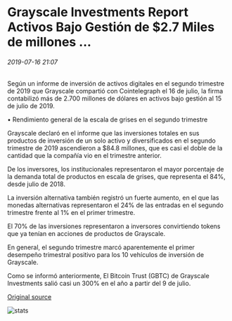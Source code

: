 # Grayscale Investments Report Activos Bajo Gestión de $2.7 Miles de millones ...

###### 2019-07-16 21:07

Según un informe de inversión de activos digitales en el segundo trimestre de 2019 que Grayscale compartió con Cointelegraph el 16 de julio, la firma contabilizó más de 2.700 millones de dólares en activos bajo gestión al 15 de julio de 2019.

• Rendimiento general de la escala de grises en el segundo trimestre

Grayscale declaró en el informe que las inversiones totales en sus productos de inversión de un solo activo y diversificados en el segundo trimestre de 2019 ascendieron a $84.8 millones, que es casi el doble de la cantidad que la compañía vio en el trimestre anterior.

De los inversores, los institucionales representaron el mayor porcentaje de la demanda total de productos en escala de grises, que representa el 84%, desde julio de 2018.

La inversión alternativa también registró un fuerte aumento, en el que las monedas alternativas representaron el 24% de las entradas en el segundo trimestre frente al 1% en el primer trimestre.

El 70% de las inversiones representaron a inversores convirtiendo tokens que ya tenían en acciones de productos de Grayscale.

En general, el segundo trimestre marcó aparentemente el primer desempeño trimestral positivo para los 10 vehículos de inversión de Grayscale.

Como se informó anteriormente, El Bitcoin Trust (GBTC) de Grayscale Investments salió casi un 300% en el año a partir del 9 de julio.

[Original source](https://cointelegraph.com/news/grayscale-investments-report-all-time-high-of-assets-under-management-of-27b)

![stats](https://c.statcounter.com/11760860/0/a89fa40b/1/ "stats")